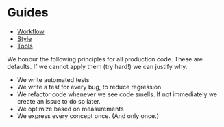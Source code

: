 # Guides

* [Workflow](/workflow)
* [Style](/style)
* [Tools](/tools)

We honour the following principles for all production code. These are defaults. If we cannot apply them (try hard!) we can justify why.
* We write automated tests
* We write a test for every bug, to reduce regression
* We refactor code whenever we see code smells. If not immediately we create an issue to do so later.
* We optimize based on measurements
* We express every concept once. (And only once.)
